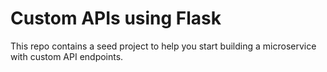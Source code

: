 Custom APIs using Flask
========================================================

This repo contains a seed project to help you start building a microservice with custom API endpoints.

